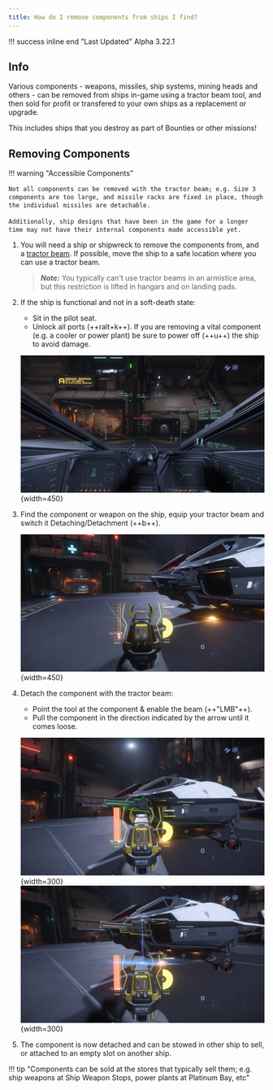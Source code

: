 ```yaml
---
title: How do I remove components from ships I find?
---
```


!!! success inline end "Last Updated"
    Alpha 3.22.1

## Info

Various components - weapons, missiles, ship systems, mining heads and others - can be removed from ships in-game using a tractor beam tool, and then sold for profit or transfered to your own ships as a replacement or upgrade.

This includes ships that you destroy as part of Bounties or other missions!

## Removing Components

!!! warning "Accessible Components"

    Not all components can be removed with the tractor beam; e.g. Size 3 components are too large, and missile racks are fixed in place, though the individual missiles are detachable.

    Additionally, ship designs that have been in the game for a longer time may not have their internal components made accessible yet.

1. You will need a ship or shipwreck to remove the components from, and a [tractor beam](../equipment/tractor-beam.md). If possible, move the ship to a safe location where you can use a tractor beam.

    > ***Note:*** You typically can't use tractor beams in an armistice area, but this restriction is lifted in hangars and on landing pads.

2. If the ship is functional and not in a soft-death state:
    - Sit in the pilot seat.
    - Unlock all ports (++ralt+k++). If you are removing a vital component (e.g. a cooler or power plant) be sure to power off (++u++) the ship to avoid damage.

    ![Ship Ports Unlocked](./images/salvage-ports-unlocked.jpg){width=450}

3. Find the component or weapon on the ship, equip your tractor beam and switch it Detaching/Detachment (++b++).

    ![Tractor Beam - Detach Mode](./images/salvage-tractor-detach.jpg){width=450}

4. Detach the component with the tractor beam:
    - Point the tool at the component & enable the beam (++"LMB"++).
    - Pull the component in the direction indicated by the arrow until it comes loose.

    ![Component Highlighted](./images/salvage-component-highlight.jpg){width=300}
    ![Component Detaching](./images/salvage-component-detach.jpg){width=300}

5. The component is now detached and can be stowed in other ship to sell, or attached to an empty slot on another ship.

!!! tip "Components can be sold at the stores that typically sell them; e.g. ship weapons at Ship Weapon Stops, power plants at Platinum Bay, etc"
